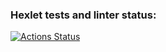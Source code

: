 ### Hexlet tests and linter status:
[![Actions Status](https://github.com/vlad37419/php-project-lvl1/workflows/hexlet-check/badge.svg)](https://github.com/vlad37419/php-project-lvl1/actions)